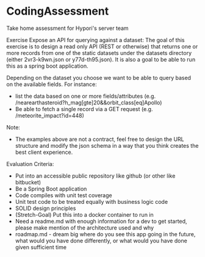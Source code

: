 # CodingAssessment
Take home assessment for Hypori's server team

Exercise Expose an API for querying against a dataset:
The goal of this exercise is to design a read only API (REST or otherwise) that returns one or more records from one of the static datasets under the datasets directory (either 2vr3-k9wn.json or y77d-th95.json).  It is also a goal to be able to run this as a spring boot application.

Depending on the dataset you choose we want to be able to query based on the available fields. For instance:
* list the data based on one or more fields/attributes (e.g. /nearearthasteroid?h_mag[gte]20&&orbit_class[eq]Apollo)
* Be able to fetch a single record via a GET request (e.g. /meteorite_impact?id=448)

Note:
* The examples above are not a contract, feel free to design the URL structure and modify the json schema in a way that you think creates the best client experience.

Evaluation Criteria:
* Put into an accessible public repository like github (or other like bitbucket)
* Be a Spring Boot application
* Code compiles with unit test coverage
* Unit test code to be treated equally with business logic code
* SOLID design principles 
* (Stretch-Goal) Put this into a docker container to run in
* Need a readme.md with enough information for a dev to get started, please make mention of the architecture used and why
* roadmap.md - dream big where do you see this app going in the future, what would you have done differently, or what would you have done given sufficient time
